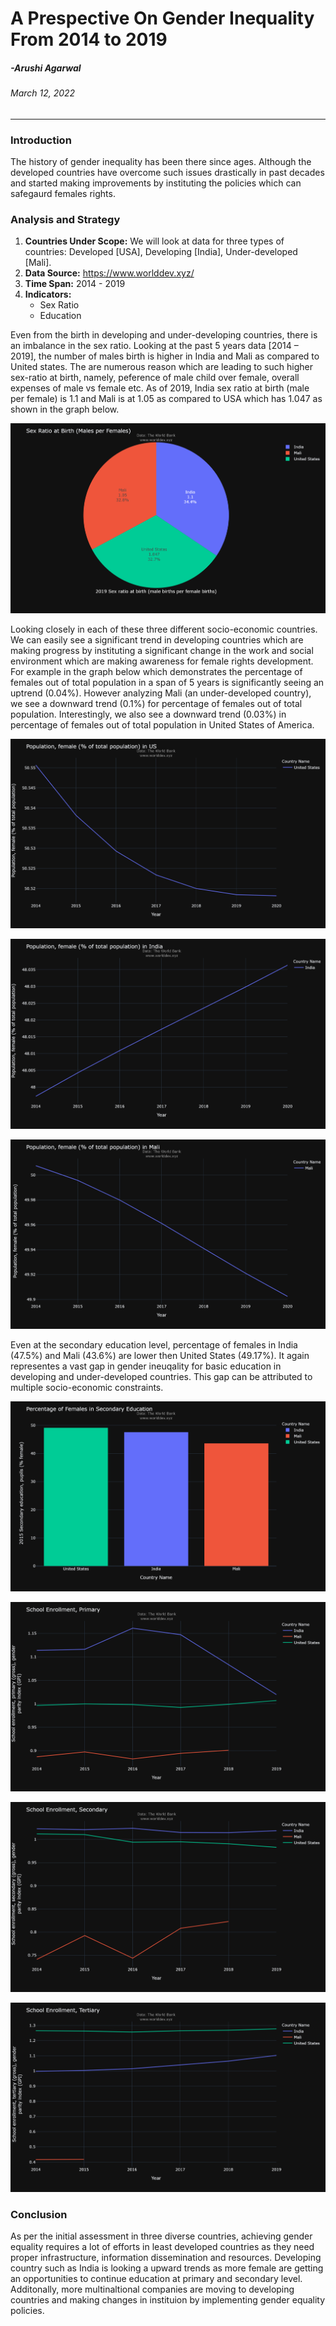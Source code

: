 # **A Prespective On Gender Inequality From 2014 to 2019**

##### -Arushi Agarwal
###### March 12, 2022
---

### **Introduction**
The history of gender inequality has been there since ages. Although the developed countries have overcome such issues drastically in past decades and started making improvements by instituting the policies which can safegaurd females rights. 

### **Analysis and Strategy**
1. **Countries Under Scope:** We will look at data for three types of countries: Developed [USA], Developing [India], Under-developed [Mali].
2. **Data Source:** https://www.worlddev.xyz/
3. **Time Span:** 2014 - 2019
4. **Indicators:**
    - Sex Ratio
    - Education

Even from the birth in developing and under-developing countries, there is an imbalance in the sex ratio. Looking at the past 5 years data [2014 – 2019], the number of males birth is higher in India and Mali as compared to United states. The are numerous reason which are leading to such higher sex-ratio at birth, namely, peference of male child over female, overall expenses of male vs female etc. As of 2019, India sex ratio at birth (male per female) is 1.1 and Mali is at 1.05 as compared to USA which has 1.047 as shown in the graph below.

![Sex Ratio](Sex_Ratio.png)


Looking closely in each of these three different socio-economic countries. We can easily see a significant trend in developing countries which are making progress by instituting a significant change in the work and social environment which are making awareness for female rights development. For example in the graph below which demonstrates the percentage of females out of total population in a span of 5 years is significantly seeing an uptrend (0.04%). However analyzing Mali (an under-developed country), we see a downward trend (0.1%) for percentage of females out of total population. Interestingly, we also see a downward trend (0.03%) in percentage of females out of total population in United States of America.


![](Female_percentage_US.png)

![](Female_percentage_India.png)

![](Female_percentage_Mali.png)




Even at the secondary education level, percentage of females in India (47.5%) and Mali (43.6%) are lower then United States (49.17%). It again representes a vast gap in gender ineuqality for basic education in developing and under-developed countries. This gap can be attributed to multiple socio-economic constraints.




![](Education.png)

![](School_Enrollment_Primary.png)

![](School_Enrollment_Secondary.png)

![](School_Enrollment_Tertiary.png)


### **Conclusion**

As per the initial assessment in three diverse countries, achieving gender equality requires a lot of efforts in least developed countries as they need proper infrastructure, information dissemination and resources. Developing country such as India is looking a upward trends as more female are getting an opportunities to continue education at primary and secondary level. Additonally, more multinaltional companies are moving to developing countries and making changes in instituion by implementing gender equality policies.

